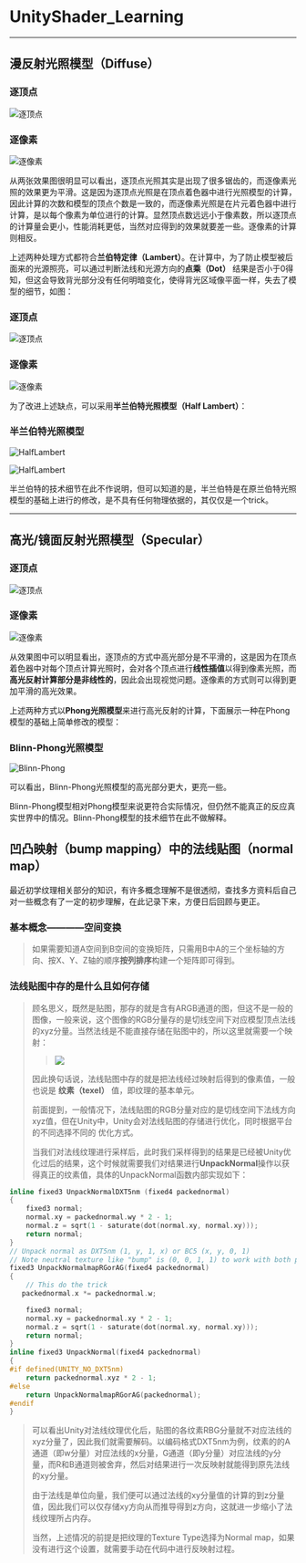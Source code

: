 # UnityShader_Learning
---
## 漫反射光照模型（Diffuse）

### 逐顶点

![逐顶点](RenderingPic/diffuse/DiffuseVertex.jpg)

### 逐像素

![逐像素](RenderingPic/diffuse/DiffusePixel.jpg)

从两张效果图很明显可以看出，逐顶点光照其实是出现了很多锯齿的，而逐像素光照的效果更为平滑。这是因为逐顶点光照是在顶点着色器中进行光照模型的计算，因此计算的次数和模型的顶点个数是一致的，而逐像素光照是在片元着色器中进行计算，是以每个像素为单位进行的计算。显然顶点数远远小于像素数，所以逐顶点的计算量会更小，性能消耗更低，当然对应得到的效果就要差一些。逐像素的计算则相反。

上述两种处理方式都符合**兰伯特定律（Lambert）**。在计算中，为了防止模型被后面来的光源照亮，可以通过判断法线和光源方向的**点乘（Dot）** 结果是否小于0得知，但这会导致背光部分没有任何明暗变化，使得背光区域像平面一样，失去了模型的细节，如图：

### 逐顶点

![逐顶点](RenderingPic/diffuse/DiffuseVertexBack.jpg)

### 逐像素

![逐像素](RenderingPic/diffuse/DiffusePixelBack.jpg)

为了改进上述缺点，可以采用**半兰伯特光照模型（Half Lambert）**：

### 半兰伯特光照模型

![HalfLambert](RenderingPic/diffuse/HalfLambert.jpg)

![HalfLambert](RenderingPic/diffuse/HalfLambertBack.jpg)

半兰伯特的技术细节在此不作说明，但可以知道的是，半兰伯特是在原兰伯特光照模型的基础上进行的修改，是不具有任何物理依据的，其仅仅是一个trick。

---

## 高光/镜面反射光照模型（Specular）

### 逐顶点

![逐顶点](RenderingPic/specular/SpecularVertex.jpg)

### 逐像素

![逐像素](RenderingPic/specular/SpecularPixel.jpg)

从效果图中可以明显看出，逐顶点的方式中高光部分是不平滑的，这是因为在顶点着色器中对每个顶点计算光照时，会对各个顶点进行**线性插值**以得到像素光照，而**高光反射计算部分是非线性的**，因此会出现视觉问题。逐像素的方式则可以得到更加平滑的高光效果。

上述两种方式以**Phong光照模型**来进行高光反射的计算，下面展示一种在Phong模型的基础上简单修改的模型：

### Blinn-Phong光照模型

![Blinn-Phong](RenderingPic/specular/BlinnPhong.jpg)

可以看出，Blinn-Phong光照模型的高光部分更大，更亮一些。

Blinn-Phong模型相对Phong模型来说更符合实际情况，但仍然不能真正的反应真实世界中的情况。Blinn-Phong模型的技术细节在此不做解释。

## 凹凸映射（bump mapping）中的法线贴图（normal map）

最近初学纹理相关部分的知识，有许多概念理解不是很透彻，查找多方资料后自己对一些概念有了一定的初步理解，在此记录下来，方便日后回顾与更正。

### 基本概念————空间变换

> 如果需要知道A空间到B空间的变换矩阵，只需用B中A的三个坐标轴的方向、按X、Y、Z轴的顺序**按列排序**构建一个矩阵即可得到。

### 法线贴图中存的是什么且如何存储

> 顾名思义，既然是贴图，那存的就是含有ARGB通道的图，但这不是一般的图像，一般来说，这个图像的RGB分量存的是切线空间下对应模型顶点法线的xyz分量。当然法线是不能直接存储在贴图中的，所以这里就需要一个映射：
>> ![](MathFormula/1.png)
>
> 因此换句话说，法线贴图中存的就是把法线经过映射后得到的像素值，一般也说是 **纹素（texel）** 值，即纹理的基本单元。
>
> 前面提到，一般情况下，法线贴图的RGB分量对应的是切线空间下法线方向xyz值，但在Unity中，Unity会对法线贴图的存储进行优化，同时根据平台的不同选择不同的 优化方式。
>
> 当我们对法线纹理进行采样后，此时我们采样得到的结果是已经被Unity优化过后的结果，这个时候就需要我们对结果进行**UnpackNormal**操作以获得真正的纹素值，具体的UnpackNormal函数内部实现如下：
>
```cpp
inline fixed3 UnpackNormalDXT5nm (fixed4 packednormal)
{
    fixed3 normal;
    normal.xy = packednormal.wy * 2 - 1;
    normal.z = sqrt(1 - saturate(dot(normal.xy, normal.xy)));
    return normal;
}
// Unpack normal as DXT5nm (1, y, 1, x) or BC5 (x, y, 0, 1)
// Note neutral texture like "bump" is (0, 0, 1, 1) to work with both plain RGB normal and DXT5nm/BC5
fixed3 UnpackNormalmapRGorAG(fixed4 packednormal)
{
    // This do the trick
   packednormal.x *= packednormal.w;

    fixed3 normal;
    normal.xy = packednormal.xy * 2 - 1;
    normal.z = sqrt(1 - saturate(dot(normal.xy, normal.xy)));
    return normal;
}
inline fixed3 UnpackNormal(fixed4 packednormal)
{
#if defined(UNITY_NO_DXT5nm)
    return packednormal.xyz * 2 - 1;
#else
    return UnpackNormalmapRGorAG(packednormal);
#endif
}
```
> 可以看出Unity对法线纹理优化后，贴图的各纹素RBG分量就不对应法线的xyz分量了，因此我们就需要解码。以编码格式DXT5nm为例，纹素的的A通道（即w分量）对应法线的x分量，G通道（即y分量）对应法线的y分量，而R和B通道则被舍弃，然后对结果进行一次反映射就能得到原先法线的xy分量。
>
> 由于法线是单位向量，我们便可以通过法线的xy分量值的计算的到z分量值，因此我们可以仅存储xy方向从而推导得到z方向，这就进一步缩小了法线纹理所占内存。
>
> 当然，上述情况的前提是把纹理的Texture Type选择为Normal map，如果没有进行这个设置，就需要手动在代码中进行反映射过程。
